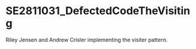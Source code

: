 # SE2811031_DefectedCodeTheVisiting
Riley Jensen and Andrew Crisler implementing the visiter pattern.
